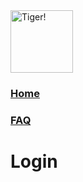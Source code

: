 <a href = https://github.com/TheAbso/no-deadzones/blob/gh-pages/index.md>
    <img alt = 'Tiger!' src = "https://user-images.githubusercontent.com/69938027/99356802-cae31b80-2878-11eb-8877-af476a9b3638.png" height = "100" width = "100"> </a>

### [Home](https://theabso.github.io/no-deadzones/)

### [FAQ](https://theabso.github.io/no-deadzones/FAQ)


# Login





